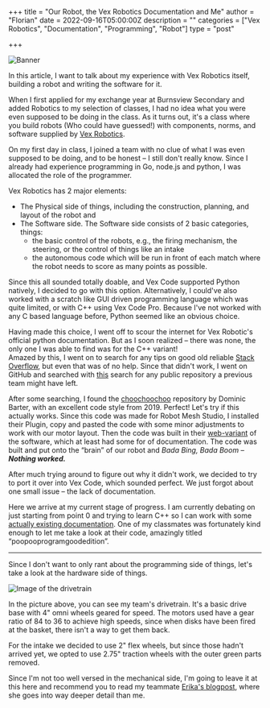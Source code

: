 +++
title = "Our Robot, the Vex Robotics Documentation and Me"
author = "Florian"
date = 2022-09-16T05:00:00Z
description = ""
categories = ["Vex Robotics", "Documentation", "Programming", "Robot"]
type = "post"

+++

![Banner](../../images/banner/bugs.svg)

In this article, I want to talk about my experience with Vex Robotics itself, building a robot and writing the software for it.

When I first applied for my exchange year at Burnsview Secondary and added Robotics to my selection of classes, I had no idea what you were even supposed to be doing in the class. As it turns out, it's a class where you build robots (Who could have guessed!) with components, norms, and software supplied by [Vex Robotics](https://www.vexrobotics.com/).

On my first day in class, I joined a team with no clue of what I was even supposed to be doing, and to be honest – I still don't really know. Since I already had experience programming in Go, node.js and python, I was allocated the role of the programmer.

Vex Robotics has 2 major elements:

* The Physical side of things, including the construction, planning, and layout of the robot and
* The Software side. The Software side consists of 2 basic categories, things:
  * the basic control of the robots, e.g., the firing mechanism, the steering, or the control of things like an intake
  * the autonomous code which will be run in front of each match where the robot needs to score as many points as possible.

Since this all sounded totally doable, and Vex Code supported Python natively, I decided to go with this option. Alternatively, I could've also worked with a scratch like GUI driven programming language which was quite limited, or with C++ using Vex Code Pro. Because I've not worked with any C based language before, Python seemed like an obvious choice.

Having made this choice, I went off to scour the internet for Vex Robotic's official python documentation. But as I soon realized – there was none, the only one I was able to find was for the C++ variant!<br /> Amazed by this, I went on to search for any tips on good old reliable [Stack Overflow](https://stackoverflow.com/), but even that was of no help. Since that didn't work, I went on GitHub and searched with [this](https://github.com/search?l=Python&q=vex+robotics&type=Repositories) search for any public repository a previous team might have left.

After some searching, I found the [choochoochoo](https://github.com/dombarter/choochoochoo) repository by Dominic Barter, with an excellent code style from 2019. Perfect! Let's try if this actually works. Since this code was made for Robot Mesh Studio, I installed their Plugin, copy and pasted the code with some minor adjustments to work with our motor layout. Then the code was built in their [web-variant](https://www.robotmesh.com/studio) of the software, which at least had some for of documentation. The code was built and put onto the “brain” of our robot and *Bada Bing, Bada Boom* – ***Nothing worked.***

After much trying around to figure out why it didn't work, we decided to try to port it over into Vex Code, which sounded perfect. We just forgot about one small issue – the lack of documentation.

Here we arrive at my current stage of progress. I am currently debating on just starting from point 0 and trying to learn C++ so I can work with some [actually existing documentation](https://api.vexcode.cloud/v5/). One of my classmates was fortunately kind enough to let me take a look at their code, amazingly titled “poopooprogramgoodedition”.

----

Since I don't want to only rant about the programming side of things, let's take a look at the hardware side of things.

![Image of the drivetrain](../../images/post/drivetrain.png)

In the picture above, you can see my team's drivetrain. It's a basic drive base with 4" omni wheels geared for speed. The motors used have a gear ratio of 84 to 36 to achieve high speeds, since when disks have been fired at the basket, there isn't a way to get them back.

For the intake we decided to use 2" flex wheels, but since those hadn't arrived yet, we opted to use 2.75" traction wheels with the outer green parts removed.

Since I'm not too well versed in the mechanical side, I'm going to leave it at this here and recommend you to read my teammate [Erika's blogpost](https://ericas375.wixsite.com/robotics-2023/post/001-drivetrain-prototype-1-0), where she goes into way deeper detail than me.